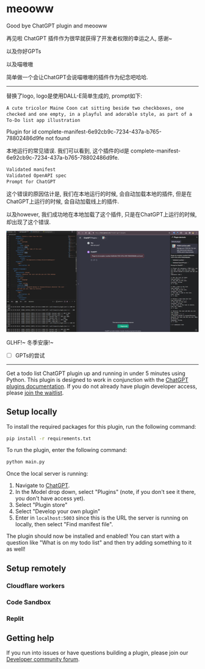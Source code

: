 # meooww

Good bye ChatGPT plugin and meooww

再见啦 ChatGPT 插件作为很早就获得了开发者权限的幸运之人, 感谢~

以及你好GPTs

以及喵嗷嗷

简单做一个会让ChatGPT会说喵嗷嗷的插件作为纪念吧哈哈.

---

替换了logo, logo是使用DALL-E简单生成的, prompt如下:

```text
A cute tricolor Maine Coon cat sitting beside two checkboxes, one checked and one empty, in a playful and adorable style, as part of a To-Do list app illustration
```

Plugin for id complete-manifest-6e92cb9c-7234-437a-b765-78802486d9fe not found

本地运行的常见错误. 我们可以看到, 这个插件的id是 complete-manifest-6e92cb9c-7234-437a-b765-78802486d9fe.

```text
Validated manifest
Validated OpenAPI spec
Prompt for ChatGPT
```

这个错误的原因估计是, 我们在本地运行的时候, 会自动加载本地的插件, 但是在ChatGPT上运行的时候, 会自动加载线上的插件.

以及however, 我们成功地在本地加载了这个插件, 只是在ChatGPT上运行的时候, 却出现了这个错误.

![Image description](2023-12-22%20033932.png)

GLHF!~ 冬季安康!~

- [ ] GPTs的尝试

---

Get a todo list ChatGPT plugin up and running in under 5 minutes using Python. This plugin is designed to work in conjunction with the [ChatGPT plugins documentation](https://platform.openai.com/docs/plugins). If you do not already have plugin developer access, please [join the waitlist](https://openai.com/waitlist/plugins).

## Setup locally

To install the required packages for this plugin, run the following command:

```bash
pip install -r requirements.txt
```

To run the plugin, enter the following command:

```bash
python main.py
```

Once the local server is running:

1. Navigate to [ChatGPT](https://chat.openai.com).
2. In the Model drop down, select "Plugins" (note, if you don't see it there, you don't have access yet).
3. Select "Plugin store"
4. Select "Develop your own plugin"
5. Enter in `localhost:5003` since this is the URL the server is running on locally, then select "Find manifest file".

The plugin should now be installed and enabled! You can start with a question like "What is on my todo list" and then try adding something to it as well!

## Setup remotely

### Cloudflare workers

### Code Sandbox

### Replit

## Getting help

If you run into issues or have questions building a plugin, please join our [Developer community forum](https://community.openai.com/c/chat-plugins/20).

